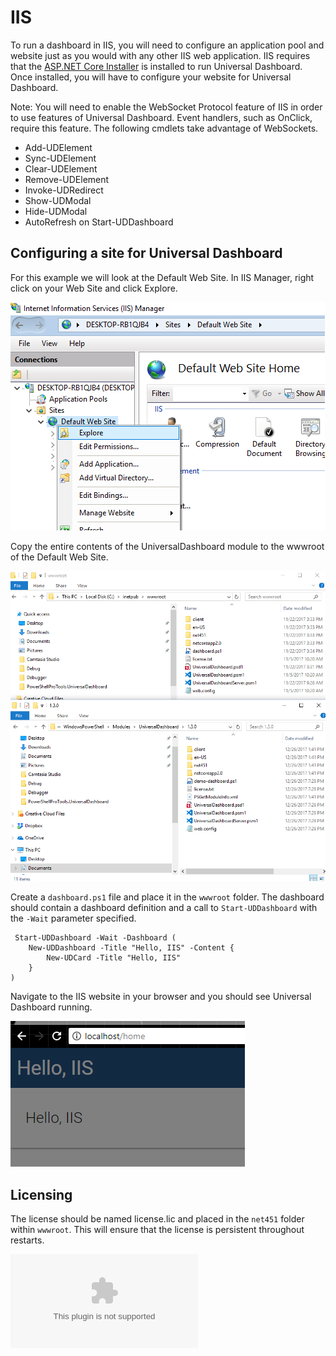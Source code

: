 # IIS

To run a dashboard in IIS, you will need to configure an application pool and website just as you would with any other IIS web application. IIS requires that the [ASP.NET Core Installer](https://www.microsoft.com/net/download/windows) is installed to run Universal Dashboard. Once installed, you will have to configure your website for Universal Dashboard.

Note: You will need to enable the WebSocket Protocol feature of IIS in order to use features of Universal Dashboard. Event handlers, such as OnClick, require this feature. The following cmdlets take advantage of WebSockets. 

* Add-UDElement
* Sync-UDElement
* Clear-UDElement
* Remove-UDElement
* Invoke-UDRedirect
* Show-UDModal
* Hide-UDModal
* AutoRefresh on Start-UDDashboard

## Configuring a site for Universal Dashboard

For this example we will look at the Default Web Site. In IIS Manager, right click on your Web Site and click Explore.

![](../.gitbook/assets/explore-iis.png)

Copy the entire contents of the UniversalDashboard module to the wwwroot of the Default Web Site.

![](../.gitbook/assets/copy-iis.png)

Create a `dashboard.ps1` file and place it in the `wwwroot` folder. The dashboard should contain a dashboard definition and a call to `Start-UDDashboard` with the `-Wait` parameter specified.

```text
 Start-UDDashboard -Wait -Dashboard (
    New-UDDashboard -Title "Hello, IIS" -Content {
        New-UDCard -Title "Hello, IIS"
    }
)
```

Navigate to the IIS website in your browser and you should see Universal Dashboard running.

![](../.gitbook/assets/iis-running.png)

## Licensing

The license should be named license.lic and placed in the `net451` folder within `wwwroot`. This will ensure that the license is persistent throughout restarts.

![](../.gitbook/assets/iis-license.bin)

